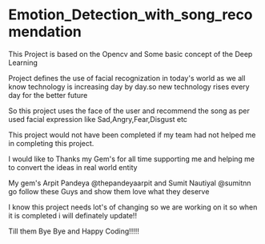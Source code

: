 # Emotion_Detection_with_song_recomendation
This Project is based on the Opencv and Some basic concept of the Deep Learning

Project defines the use of facial recognization in today's world as we all know technology is increasing day by day.so new technology rises every day for the better future

So this project uses the face of the user and recommend the song as per used facial expression like Sad,Angry,Fear,Disgust etc

This project would not have been completed if my team had not helped me in completing this project.

I would like to Thanks my Gem's for all time supporting me and helping me to convert the ideas in real world entity

My gem's Arpit Pandeya @thepandeyaarpit and Sumit Nautiyal @sumitnn go follow these Guys and show them love what they deserve 

I know this project needs lot's of changing so we are working on it so when it is completed i will definately update!!

Till them Bye Bye and Happy Coding!!!!!
